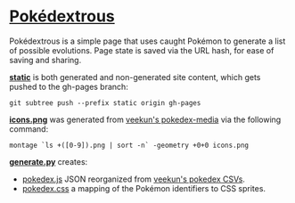 [Pokédextrous](http://johntoopublic.github.io/pokedextrous/)
============

Pokédextrous is a simple page that uses caught Pokémon to generate a list of possible evolutions. Page state is saved via the URL hash, for ease of saving and sharing.

**[static](/static)** is both generated and non-generated site content, which gets pushed to the gh-pages branch:

    git subtree push --prefix static origin gh-pages

**[icons.png](/static/icons.png)** was generated from [veekun's pokedex-media](http://git.veekun.com/pokedex-media.git/tree/HEAD:/pokemon/icons) via the following command:

    montage `ls +([0-9]).png | sort -n` -geometry +0+0 icons.png

**[generate.py](/generate.py)** creates:
 - [pokedex.js](/static/pokedex.js) JSON reorganized from [veekun's pokedex CSVs](https://github.com/veekun/pokedex/tree/master/pokedex/data/csv).
 - [pokedex.css](/static/pokedex.css) a mapping of the Pokémon identifiers to CSS sprites.
